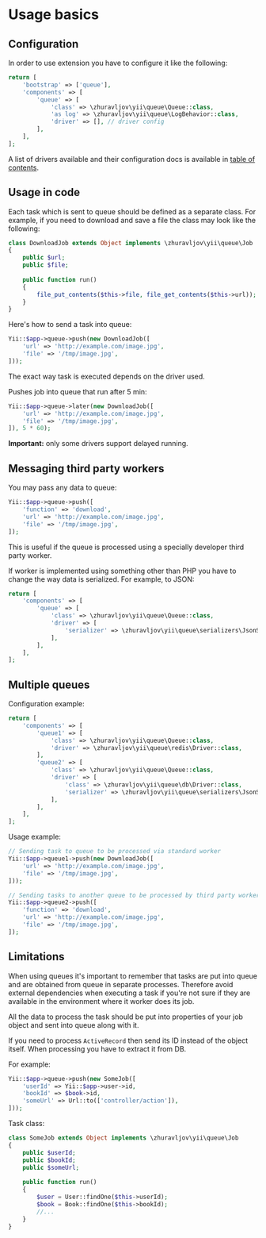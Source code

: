 Usage basics
============


Configuration
-------------

In order to use extension you have to configure it like the following:

```php
return [
    'bootstrap' => ['queue'],
    'components' => [
        'queue' => [
            'class' => \zhuravljov\yii\queue\Queue::class,
            'as log' => \zhuravljov\yii\queue\LogBehavior::class,
            'driver' => [], // driver config
        ],
    ],
];
```

A list of drivers available and their configuration docs is available in [table of contents](README.md).


Usage in code
-------------

Each task which is sent to queue should be defined as a separate class.
For example, if you need to download and save a file the class may look like the following:

```php
class DownloadJob extends Object implements \zhuravljov\yii\queue\Job
{
    public $url;
    public $file;
    
    public function run()
    {
        file_put_contents($this->file, file_get_contents($this->url));
    }
}
```

Here's how to send a task into queue:

```php
Yii::$app->queue->push(new DownloadJob([
    'url' => 'http://example.com/image.jpg',
    'file' => '/tmp/image.jpg',
]));
```

The exact way task is executed depends on the driver used.

Pushes job into queue that run after 5 min:

```php
Yii::$app->queue->later(new DownloadJob([
    'url' => 'http://example.com/image.jpg',
    'file' => '/tmp/image.jpg',
]), 5 * 60);
```

**Important:** only some drivers support delayed running.


Messaging third party workers
-----------------------------

You may pass any data to queue:

```php
Yii::$app->queue->push([
    'function' => 'download',
    'url' => 'http://example.com/image.jpg',
    'file' => '/tmp/image.jpg',
]);
```

This is useful if the queue is processed using a specially developer third party worker.

If worker is implemented using something other than PHP you have to change the way data is serialized. For example,
to JSON:

```php
return [
    'components' => [
        'queue' => [
            'class' => \zhuravljov\yii\queue\Queue::class,
            'driver' => [
                'serializer' => \zhuravljov\yii\queue\serializers\JsonSerializer::class,
            ],
        ],
    ],
];
```


Multiple queues
---------------

Configuration example:

```php
return [
    'components' => [
        'queue1' => [
            'class' => \zhuravljov\yii\queue\Queue::class,
            'driver' => \zhuravljov\yii\queue\redis\Driver::class,
        ],
        'queue2' => [
            'class' => \zhuravljov\yii\queue\Queue::class,
            'driver' => [
                'class' => \zhuravljov\yii\queue\db\Driver::class,
                'serializer' => \zhuravljov\yii\queue\serializers\JsonSerializer::class,
            ],
        ],
    ],
];
```

Usage example:

```php
// Sending task to queue to be processed via standard worker
Yii::$app->queue1->push(new DownloadJob([
    'url' => 'http://example.com/image.jpg',
    'file' => '/tmp/image.jpg',
]));

// Sending tasks to another queue to be processed by third party worker
Yii::$app->queue2->push([
    'function' => 'download',
    'url' => 'http://example.com/image.jpg',
    'file' => '/tmp/image.jpg',
]);
```


Limitations
-----------

When using queues it's important to remember that tasks are put into queue and are obtained from queue in separate
processes. Therefore avoid external dependencies when executing a task if you're not sure if they are available in
the environment where it worker does its job.

All the data to process the task should be put into properties of your job object and sent into queue along with it.

If you need to process `ActiveRecord` then send its ID instead of the object itself. When processing you have to extract
it from DB.

For example:

```php
Yii::$app->queue->push(new SomeJob([
    'userId' => Yii::$app->user->id,
    'bookId' => $book->id,
    'someUrl' => Url::to(['controller/action']),
]));
```

Task class:

```php
class SomeJob extends Object implements \zhuravljov\yii\queue\Job
{
    public $userId;
    public $bookId;
    public $someUrl;
    
    public function run()
    {
        $user = User::findOne($this->userId);
        $book = Book::findOne($this->bookId);
        //...
    }
}
```
